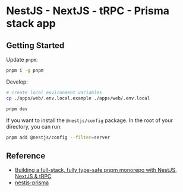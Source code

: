 # NestJS - NextJS - tRPC - Prisma stack app

## Getting Started

Update `pnpm`:

```sh
pnpm i -g pnpm
```

Develop:

```sh
# create local environment variables
cp ./apps/web/.env.local.example ./apps/web/.env.local

pnpm dev
```

If you want to install the `@nestjs/config` package. In the root of your directory, you can run:

```sh
pnpm add @nestjs/config --filter=server
```

## Reference

- [Building a full-stack, fully type-safe pnpm monorepo with NestJS, NextJS & tRPC](https://www.tomray.dev/nestjs-nextjs-trpc)
- [nestjs-prisma](https://www.tomray.dev/nestjs-prisma)
